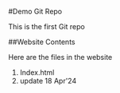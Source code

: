 #Demo Git Repo

This is the first Git repo


##Website Contents

Here are the files in the website

1. Index.html
2. update 18 Apr'24
